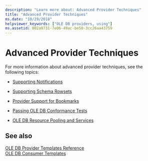 ```yaml
---
description: "Learn more about: Advanced Provider Techniques"
title: "Advanced Provider Techniques"
ms.date: "10/29/2018"
helpviewer_keywords: ["OLE DB providers, using"]
ms.assetid: 002a9731-7e06-49ac-be50-3cc26aa43759
---
```

# Advanced Provider Techniques

For more information about advanced provider techniques, see the following topics:

- [Supporting Notifications](../../data/oledb/supporting-notifications.md)

- [Supporting Schema Rowsets](../../data/oledb/supporting-schema-rowsets.md)

- [Provider Support for Bookmarks](../../data/oledb/provider-support-for-bookmarks.md)

- [Passing OLE DB Conformance Tests](../../data/oledb/passing-ole-db-conformance-tests.md)

- [OLE DB Resource Pooling and Services](../../data/oledb/ole-db-resource-pooling-and-services.md)

## See also

[OLE DB Provider Templates Reference](../../data/oledb/ole-db-provider-templates-reference.md)<br/>
[OLE DB Consumer Templates](../../data/oledb/ole-db-consumer-templates-cpp.md)

